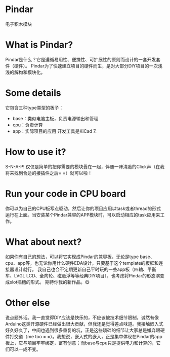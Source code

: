 # Pindar
电子积木模块

# What is Pindar?
Pindar是什么？它是遵循易用性、便携性、可扩展性的原则而设计的一套开发套件（硬件）。
Pindar为了快速建立项目的硬件而生，是对大部分DIY项目的一次浅浅的解构和模块化。

# Some details
它包含三种type类型的板子：
- base：类似电脑主板，负责电源输出和管理
- cpu：负责计算
- app：实际项目的应用
开发工具是KiCad 7.

# How to use it?
S-N-A-P!
仅仅是简单的把你需要的模块叠在一起，伴随一阵清脆的Click声（在我将来找到合适的接插件之后= =）就可以啦！

# Run your code in CPU board
你可以为自己的CPU板写点驱动，然后让你的项目应用以task或者thread的形式运行在上面。当安装某个Pindar兼容的APP模块时，可以启动相应的task应用来工作。

# What about next?
如果你有自己的想法，可以将它实现成Pindar的兼容板，无论是type base、cpu、app等，也无论你用什么硬件EDA设计，只要基于这个template的板框和连接器设计就行。
我自己也会不定期更新自己平时玩的一些app板（四轴、平衡车、LVGL LCD、全向轮、磁悬浮等等经典DIY项目），也考虑将Pindar的形态演变成slot插槽的形式。
期待你我的新作品。😋

# Other else
说点题外话。我一直觉得DIY应该是快乐的，不应该被技术细节限制。诚然有像Arduino这类开源硬件已经做出很大贡献，但我还是觉得差点味道。我接触嵌入式好久好久了，中间也遇到很多重复的坑，正是这些琐碎的细节让大家总是嫌弃跟硬件打交道（me too = =）。我想说，嵌入式的嵌入，正是集中体现在Pindar的app板上，它与项目牢牢绑定，富有创意；而base与cpu只是提供电力和计算的，它们可以一成不变。